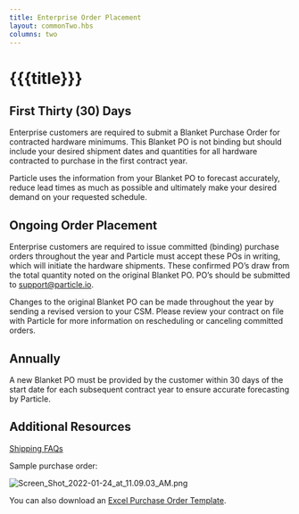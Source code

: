 ```yaml
---
title: Enterprise Order Placement
layout: commonTwo.hbs
columns: two
---
```


# {{{title}}}
## First Thirty (30) Days

Enterprise customers are required to submit a Blanket Purchase Order for contracted hardware minimums. This Blanket PO is not binding but should include your desired shipment dates and quantities for all hardware contracted to purchase in the first contract year. 

Particle uses the information from your Blanket PO to forecast accurately, reduce lead times as much as possible and ultimately make your desired demand on your requested schedule.

## Ongoing Order Placement

Enterprise customers are required to issue committed (binding) purchase orders throughout the year and Particle must accept these POs in writing, which will initiate the hardware shipments. These confirmed PO’s draw from the total quantity noted on the original Blanket PO. PO’s should be submitted to support@particle.io.

Changes to the original Blanket PO can be made throughout the year by sending a revised version to your CSM. Please review your contract on file with Particle for more information on rescheduling or canceling committed orders.

## Annually

A new Blanket PO must be provided by the customer within 30 days of the start date for each subsequent contract year to ensure accurate forecasting by Particle.

## Additional Resources

[Shipping FAQs](https://support.particle.io/hc/en-us/articles/360045170254-What-shipping-options-do-you-offer-)

Sample purchase order:

![Screen_Shot_2022-01-24_at_11.09.03_AM.png](/assets/images/support/Screen_Shot_2022-01-24_at_11.09.03_AM.png)

You can also download an [Excel Purchase Order Template](https://support.particle.io/hc/article%5Fattachments/4416422422299/Template.xlsx).
